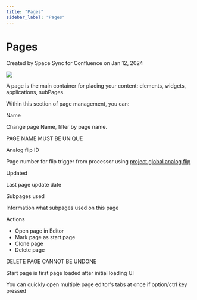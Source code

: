 ```yaml
---
title: "Pages"
sidebar_label: "Pages"
---
```


#  Pages 

Created by Space Sync for Confluence on Jan 12, 2024

![](/img/screenshots/avstudio-pages.png)

A page is the main container for placing your content: elements,
widgets, applications, subPages.

Within this section of page management, you can:

Name

Change page Name, filter by page name.

PAGE NAME MUST BE UNIQUE

Analog flip ID

Page number for flip trigger from processor using [project global analog flip](project-settings.md)

Updated

Last page update date

Subpages used

Information what subpages used on this page

Actions
-   Open page in Editor
-   Mark page as start page
-   Clone page
-   Delete page

DELETE PAGE CANNOT BE UNDONE

Start page is first page loaded after initial loading UI

You can quickly open multiple page editor's tabs at once if option/ctrl
key pressed
